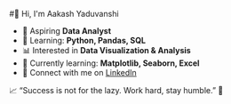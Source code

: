  #👋 Hi, I'm Aakash Yaduvanshi
- 🎯 Aspiring **Data Analyst**
- 🐍 Learning: **Python, Pandas, SQL**
- 📊 Interested in **Data Visualization & Analysis**
- 🌱 Currently learning: **Matplotlib, Seaborn, Excel**
- 🔗 Connect with me on [LinkedIn]([https://linkedin.com](https://www.linkedin.com/in/aakash-yaduwanshi-11608b304?utm_source=share&utm_campaign=share_via&utm_content=profile&utm_medium=android_app))

📈 “Success is not for the lazy. Work hard, stay humble.” 💪
